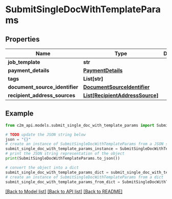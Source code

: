 # SubmitSingleDocWithTemplateParams


## Properties

Name | Type | Description | Notes
------------ | ------------- | ------------- | -------------
**job_template** | **str** |  | 
**payment_details** | [**PaymentDetails**](PaymentDetails.md) |  | [optional] 
**tags** | **List[str]** |  | [optional] 
**document_source_identifier** | [**DocumentSourceIdentifier**](DocumentSourceIdentifier.md) |  | 
**recipient_address_sources** | [**List[RecipientAddressSource]**](RecipientAddressSource.md) |  | 

## Example

```python
from c2m_api.models.submit_single_doc_with_template_params import SubmitSingleDocWithTemplateParams

# TODO update the JSON string below
json = "{}"
# create an instance of SubmitSingleDocWithTemplateParams from a JSON string
submit_single_doc_with_template_params_instance = SubmitSingleDocWithTemplateParams.from_json(json)
# print the JSON string representation of the object
print(SubmitSingleDocWithTemplateParams.to_json())

# convert the object into a dict
submit_single_doc_with_template_params_dict = submit_single_doc_with_template_params_instance.to_dict()
# create an instance of SubmitSingleDocWithTemplateParams from a dict
submit_single_doc_with_template_params_from_dict = SubmitSingleDocWithTemplateParams.from_dict(submit_single_doc_with_template_params_dict)
```
[[Back to Model list]](../README.md#documentation-for-models) [[Back to API list]](../README.md#documentation-for-api-endpoints) [[Back to README]](../README.md)


